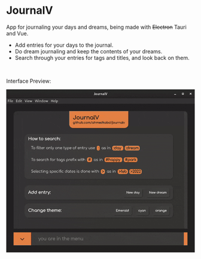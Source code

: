 # JournalV

App for journaling your days and dreams, being made with ~~Electron~~ Tauri and Vue.

- Add entries for your days to the journal.
- Do dream journaling and keep the contents of your dreams.
- Search through your entries for tags and titles, and look back on them.

<br />

Interface Preview:

![A look at JournalV](app-preview.gif)
